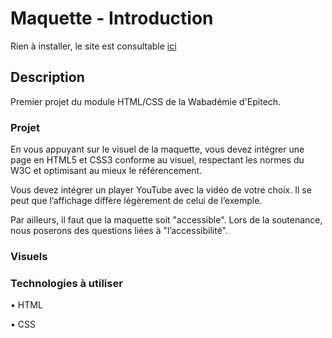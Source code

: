 # Maquette - Introduction

Rien à installer, le site est consultable [ici](#)

## Description

Premier projet du module HTML/CSS de la Wabadémie d'Epitech.

### Projet

En vous appuyant sur le visuel de la maquette, vous devez intégrer une page en HTML5 et CSS3 conforme au visuel,
respectant les normes du W3C et optimisant au mieux le référencement.

Vous devez intégrer un player YouTube avec la vidéo de votre choix. Il se peut que l’affichage diffère légèrement
de celui de l’exemple.

Par ailleurs, il faut que la maquette soit "accessible". Lors de la soutenance, nous poserons des questions liées à
"l’accessibilité".

### Visuels

### Technologies à utiliser

• HTML

• CSS